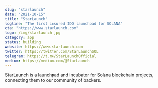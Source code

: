```yaml
---
slug: "starlaunch"
date: "2021-10-15"
title: "StarLaunch"
logline: "The first insured IDO launchpad for SOLANA"
cta: "https://www.starlaunch.com"
logo: /img/starlaunch.jpg
category: app
status: building
website: https://www.starlaunch.com
twitter: https://twitter.com/StarLaunchSOL
telegram: https://t.me/StarLaunchOfficial
medium: https://medium.com/@StarLaunch
---
```


StarLaunch is a launchpad and incubator for Solana blockchain projects, connecting them to our community of backers.
